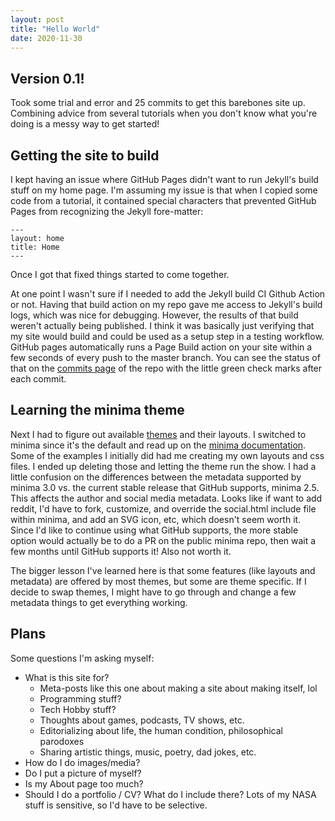 ```yaml
---
layout: post
title: "Hello World"
date: 2020-11-30
---
```


## Version 0.1!

Took some trial and error and 25 commits to get this barebones site up. Combining advice from several tutorials when you don't know what you're doing is a messy way to get started!

## Getting the site to build

I kept having an issue where GitHub Pages didn't want to run Jekyll's build stuff on my home page. I'm assuming my issue is that when I copied some code from a tutorial, it contained special characters that prevented GitHub Pages from recognizing the Jekyll fore-matter:

```
---
layout: home
title: Home
---
```

Once I got that fixed things started to come together.


At one point I wasn't sure if I needed to add the Jekyll build CI Github Action or not. Having that build action on my repo gave me access to Jekyll's build logs, which was nice for debugging. However, the results of that build weren't actually being published. I think it was basically just verifying that my site would build and could be used as a setup step in a testing workflow. GitHub pages automatically runs a Page Build action on your site within a few seconds of every push to the master branch. You can see the status of that on the [commits page](https://github.com/flutefreak7/flutefreak7.github.io/commits/master) of the repo with the little green check marks after each commit.

## Learning the minima theme

Next I had to figure out available [themes](https://pages.github.com/themes/) and their layouts. I switched to minima since it's the default and read up on the [minima documentation](https://github.com/jekyll/minima). Some of the examples I initially did had me creating my own layouts and css files. I ended up deleting those and letting the theme run the show. I had a little confusion on the differences between the metadata supported by minima 3.0 vs. the current stable release that GitHub supports, minima 2.5. This affects the author and social media metadata. Looks like if want to add reddit, I'd have to fork, customize, and override the social.html include file within minima, and add an SVG icon, etc, which doesn't seem worth it. Since I'd like to continue using what GitHub supports, the more stable option would actually be to do a PR on the public minima repo, then wait a few months until GitHub supports it! Also not worth it.

The bigger lesson I've learned here is that some features (like layouts and metadata) are offered by most themes, but some are theme specific. If I decide to swap themes, I might have to go through and change a few metadata things to get everything working.

## Plans

Some questions I'm asking myself:

- What is this site for?
    - Meta-posts like this one about making a site about making itself, lol
    - Programming stuff?
    - Tech Hobby stuff?
    - Thoughts about games, podcasts, TV shows, etc.
    - Editorializing about life, the human condition, philosophical parodoxes
    - Sharing artistic things, music, poetry, dad jokes, etc.
- How do I do images/media?
- Do I put a picture of myself?
- Is my About page too much?
- Should I do a portfolio / CV? What do I include there? Lots of my NASA stuff is sensitive, so I'd have to be selective.
 


